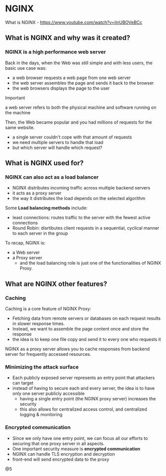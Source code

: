 # NGINX

What is NGINX - https://www.youtube.com/watch?v=iInUBOVeBCc

## What is NGINX and why was it created?

### NGINX is a high performance web server  

Back in the days, when the Web was still simple and with less users, the basic use case was:
- a web browser requests a web page from one web server
- the web server assembles the page and sends it back to the browser
- the web browsers displays the page to the user

>[!important]
>a web server refers to both the physical machine and software running on the machine

Then, the Web became popular and you had millions of requests for the same website. 
- a single server couldn't cope with that amount of requests
- we need multiple servers to handle that load
- but which server will handle which request?

## What is NGINX used for?

### NGINX can also act as a **load balancer** 

- NGINX distributes incoming traffic across multiple backend servers
- it acts as a proxy server
- the way it distributes the load depends on the selected algorithm

Some **Load balancing methods** include:
- least connections: routes traffic to the server with the fewest active connections
- Round Robin: disrtibutes client requests in a sequential, cyclical manner to each server in the group

To recap, NGINX is:
- a Web server 
- a Proxy server
  - and the load balancing role is just one of the functionalities of NGINX Proxy.

## What are NGINX other features?

### Caching

Caching is a core feature of NGINX Proxy:
- Fetching data from remote servers or databases on each request results in slower response times.  
- Instead, we want to assemble the page content once and store the response
- the idea is to keep one file copy and send it to every one who requests it

NGINX as a proxy server allows you to cache responses from backend server for frequently accessed resources.

### Minimizing the attack surface

- Each publicly exposed server represents an entry point that attackers can target
- instead of having to secure each and every server, the idea is to have only one server publicly accessible
  - having a single entry point (the NGINX proxy server) increases the security
  - this also allows for centralized access control, and centralized logging & monitoring

### Encrypted communication

- Since we only have one entry point, we can focus all our efforts to securing that one proxy server in all aspects.
- One important security measure is **encrypted communication**
- NGINX can handle TLS encryption and decryption
- front-end will send encrypted data to the proxy


@5
